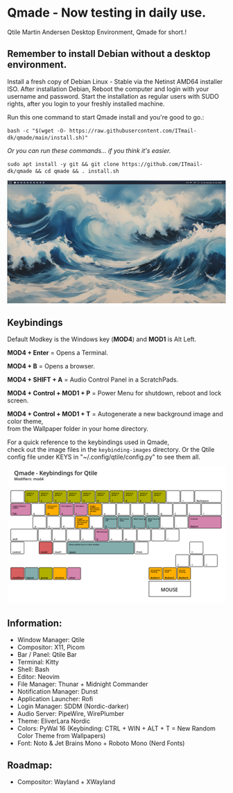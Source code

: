 # Qmade - Now testing in daily use.
Qtile Martin Andersen Desktop Environment, Qmade for short.!

## Remember to install Debian without a desktop environment.
Install a fresh copy of Debian Linux - Stable via the Netinst AMD64 installer ISO.
After installation Debian, Reboot the computer and login with your username and password.
Start the installation as regular users with SUDO rights, after you login to your freshly installed machine.

Run this one command to start Qmade install and you're good to go.: 

    bash -c "$(wget -O- https://raw.githubusercontent.com/ITmail-dk/qmade/main/install.sh)"

*Or you can run these commands... if you think it's easier.*

    sudo apt install -y git && git clone https://github.com/ITmail-dk/qmade && cd qmade && . install.sh

![Screenshots of the Desktop](screenshots/screenshot_01.jpg)

## Keybindings
Default Modkey is the Windows key (**MOD4**) and **MOD1** is Alt Left.

**MOD4 + Enter** = Opens a Terminal.

**MOD4 + B** = Opens a browser.

**MOD4 + SHIFT + A** = Audio Control Panel in a ScratchPads.

**MOD4 + Control + MOD1 + P** = Power Menu for shutdown, reboot and lock screen.

**MOD4 + Control + MOD1 + T** = Autogenerate a new background image and color theme,  
from the Wallpaper folder in your home directory.

For a quick reference to the keybindings used in Qmade,  
check out the image files in the `keybinding-images` directory.
Or the Qtile config file under KEYS in "~/.config/qtile/config.py" to see them all.

![Image of mod4 keybindings](keybinding-images/keybinding_mod4.png)

## Information:
- Window Manager: Qtile
- Compositor: X11, Picom
- Bar / Panel:  Qtile Bar
- Terminal: Kitty
- Shell: Bash
- Editor: Neovim
- File Manager: Thunar + Midnight Commander
- Notification Manager: Dunst
- Application Launcher: Rofi
- Login Manager: SDDM (Nordic-darker)
- Audio Server: PipeWire, WirePlumber
- Theme: EliverLara Nordic
- Colors: PyWal 16 (Keybinding: CTRL + WIN + ALT + T = New Random Color Theme from Wallpapers)
- Font: Noto & Jet Brains Mono + Roboto Mono (Nerd Fonts)


## Roadmap:
- Compositor: Wayland + XWayland
